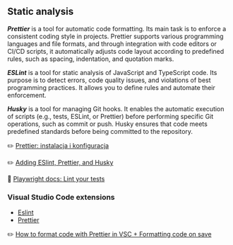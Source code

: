## Static analysis

**_Prettier_** is a tool for automatic code formatting. Its main task is to enforce a consistent coding style in projects. Prettier supports various programming languages and file formats, and through integration with code editors or CI/CD scripts, it automatically adjusts code layout according to predefined rules, such as spacing, indentation, and quotation marks.

**_ESLint_** is a tool for static analysis of JavaScript and TypeScript code. Its purpose is to detect errors, code quality issues, and violations of best programming practices. It allows you to define rules and automate their enforcement.

**_Husky_** is a tool for managing Git hooks. It enables the automatic execution of scripts (e.g., tests, ESLint, or Prettier) before performing specific Git operations, such as commit or push. Husky ensures that code meets predefined standards before being committed to the repository.

✏️ [Prettier: instalacja i konfiguracja](https://jaktestowac.pl/lesson/pw1sb01l06/)

✏️ [Adding ESlint, Prettier, and Husky](https://playwrightsolutions.com/the-definitive-guide-to-api-test-automation-with-playwright-part-8-adding-eslint-prettier-and-husky/)

📌 [Playwright docs: Lint your tests](https://playwright.dev/docs/best-practices#lint-your-tests)

### Visual Studio Code extensions

* [Eslint](https://marketplace.visualstudio.com/items?itemName=dbaeumer.vscode-eslint)
* [Prettier](https://marketplace.visualstudio.com/items?itemName=esbenp.prettier-vscode)

✏️ [How to format code with Prettier in VSC + Formatting code on save](https://www.digitalocean.com/community/tutorials/how-to-format-code-with-prettier-in-visual-studio-code#step-2-formatting-code-on-save)
